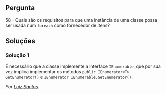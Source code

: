 ## Pergunta

58 - Quais são os requisitos para que uma instância de uma classe possa ser
usada num `foreach` como fornecedor de itens?

## Soluções

### Solução 1

É necessário que a classe implemente a interface `IEnumerable`, que por sua
vez implica implementar os métodos `public IEnumerator<T> GetEnumerator()` e
`IEnumerator IEnumerable.GetEnumerator()`.

*Por [Luiz Santos](https://github.com/JundMaster).*